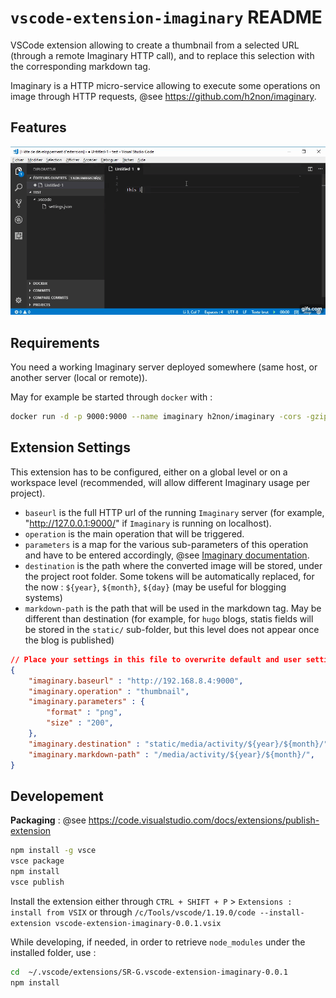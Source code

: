 # `vscode-extension-imaginary` README

 VSCode extension allowing to create a thumbnail from a selected URL (through a remote Imaginary HTTP call), and to replace this selection with the corresponding markdown tag.

 Imaginary is a HTTP micro-service allowing to execute some operations on image through HTTP requests, @see https://github.com/h2non/imaginary.

## Features

![](vscode-extension-imaginary.gif)

## Requirements

You need a working Imaginary server deployed somewhere (same host, or another server (local or remote)).

May for example be started through `docker` with  :

```bash
docker run -d -p 9000:9000 --name imaginary h2non/imaginary -cors -gzip -enable-url-source -enable-auth-forwarding
```

## Extension Settings

This extension has to be configured, either on a global level or on a workspace level (recommended, will allow different Imaginary usage per project).

- `baseurl` is the full HTTP url of the running `Imaginary` server (for example, "http://127.0.0.1:9000/" if `Imaginary` is running on localhost).
- `operation` is the main operation that will be triggered. 
- `parameters` is a map for the various sub-parameters of this operation and have to be entered accordingly, @see [Imaginary documentation](https://github.com/h2non/imaginary#http-api).
- `destination` is the path where the converted image will be stored, under the project root folder. Some tokens will be automatically replaced, for the now : `${year}`, `${month}`, `${day}` (may be useful for blogging systems)
- `markdown-path` is the path that will be used in the markdown tag. May be different than destination (for example, for `hugo` blogs, statis fields will be stored in the `static/` sub-folder, but this level does not appear once the blog is published)

```json
// Place your settings in this file to overwrite default and user settings.
{
    "imaginary.baseurl" : "http://192.168.8.4:9000",
    "imaginary.operation" : "thumbnail",
    "imaginary.parameters" : {
        "format" : "png",
        "size" : "200",
    },
    "imaginary.destination" : "static/media/activity/${year}/${month}/",  
    "imaginary.markdown-path" : "/media/activity/${year}/${month}/",  
}
```

## Developement

**Packaging** : @see https://code.visualstudio.com/docs/extensions/publish-extension

```bash
npm install -g vsce
vsce package
npm install
vsce publish
```

Install the extension either through `CTRL + SHIFT + P` > `Extensions : install from VSIX` or through `/c/Tools/vscode/1.19.0/code --install-extension vscode-extension-imaginary-0.0.1.vsix`

While developing, if needed, in order to retrieve `node_modules` under the installed folder, use :

```bash
cd  ~/.vscode/extensions/SR-G.vscode-extension-imaginary-0.0.1
npm install
```